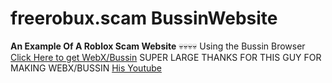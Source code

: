 # freerobux.scam BussinWebsite

**An Example Of A Roblox Scam Website**
💀💀💀💀
Using the Bussin Browser
[Click Here to get WebX/Bussin](https://github.com/face-hh/webx)
SUPER LARGE THANKS FOR THIS GUY FOR MAKING WEBX/BUSSIN
[His Youtube](https://www.youtube.com/@FaceDevStuff)
